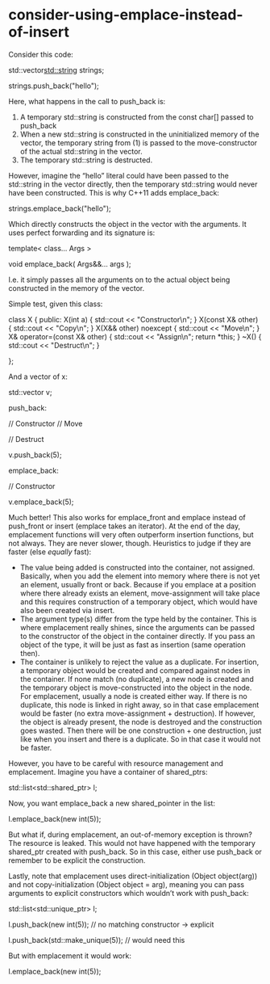 # consider-using-emplace-instead-of-insert

Consider this code:

std::vector<std::string> strings;

strings.push_back("hello");

Here, what happens in the call to push_back is:

1.  A temporary std::string is constructed from the const char[] passed
    to push_back
2.  When a new std::string is constructed in the uninitialized memory of
    the vector, the temporary string from (1) is passed to the
    move-constructor of the actual std::string in the vector.
3.  The temporary std::string is destructed.

However, imagine the “hello” literal could have been passed to the
std::string in the vector directly, then the temporary std::string would
never have been constructed. This is why C++11 adds emplace_back:

strings.emplace_back("hello");

Which directly constructs the object in the vector with the arguments.
It uses perfect forwarding and its signature is:

template< class... Args >

void emplace_back( Args&&... args );

I.e. it simply passes all the arguments on to the actual object being
constructed in the memory of the vector.

Simple test, given this class:

class X
 {
public:
 X(int a) { std::cout << "Constructor\n"; }
 X(const X& other) { std::cout << "Copy\n"; }
 X(X&& other) noexcept { std::cout << "Move\n"; }
X& operator=(const X& other) { std::cout << "Assign\n"; return *this; }
 ~X() { std::cout << "Destruct\n"; }

};

And a vector of x:

std::vector<X> v;

push_back:

// Constructor
// Move

// Destruct

v.push_back(5);

emplace_back:

// Constructor

v.emplace_back(5);

Much better! This also works for emplace_front and emplace instead of
push_front or insert (emplace takes an iterator). At the end of the day,
emplacement functions will very often outperform insertion functions,
but not always. They are never slower, though. Heuristics to judge if
they are faster (else _equally_ fast):

-   The value being added is constructed into the container,
    not assigned. Basically, when you add the element into memory where
    there is not yet an element, usually front or back. Because if you
    emplace at a position where there already exists an element,
    move-assignment will take place and this requires construction of a
    temporary object, which would have also been created via insert.
-   The argument type(s) differ from the type held by the container.
    This is where emplacement really shines, since the arguments can be
    passed to the constructor of the object in the container directly.
    If you pass an object of the type, it will be just as fast as
    insertion (same operation then).
-   The container is unlikely to reject the value as a duplicate. For
    insertion, a temporary object would be created and compared against
    nodes in the container. If none match (no duplicate), a new node is
    created and the temporary object is move-constructed into the object
    in the node. For emplacement, usually a node is created either way.
    If there is no duplicate, this node is linked in right away, so in
    that case emplacement would be faster (no extra move-assignment +
    destruction). If however, the object is already present, the node is
    destroyed and the construction goes wasted. Then there will be one
    construction + one destruction, just like when you insert and there
    is a duplicate. So in that case it would not be faster.

However, you have to be careful with resource management and
emplacement. Imagine you have a container of shared_ptrs:

std::list<std::shared_ptr<int>> l;

Now, you want emplace_back a new shared_pointer in the list:

l.emplace_back(new int(5));

But what if, during emplacement, an out-of-memory exception is thrown?
The resource is leaked. This would not have happened with the temporary
shared_ptr created with push_back. So in this case, either use push_back
or remember to be explicit the construction.

Lastly, note that emplacement uses direct-initialization (Object
object(arg)) and not copy-initialization (Object object = arg), meaning
you can pass arguments to explicit constructors which wouldn’t work with
push_back:

std::list<std::unique_ptr<int>> l;

l.push_back(new int(5)); // no matching constructor -> explicit

l.push_back(std::make_unique<int>(5)); // would need this

But with emplacement it would work:

l.emplace_back(new int(5));


